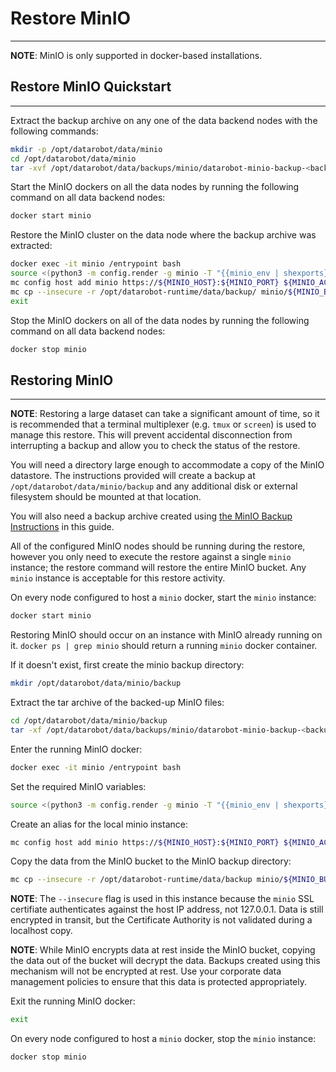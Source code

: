 <a name="restore-minio"></a>
# Restore MinIO
---------------

**NOTE**: MinIO is only supported in docker-based installations.

<a name="restore-minio-quickstart"></a>
## Restore MinIO Quickstart
---------------------------
Extract the backup archive on any one of the data backend nodes with the following commands:
```bash
mkdir -p /opt/datarobot/data/minio
cd /opt/datarobot/data/minio
tar -xvf /opt/datarobot/data/backups/minio/datarobot-minio-backup-<backup_date>.tar.gz
```

Start the MinIO dockers on all the data nodes by running the following command on all data backend nodes:
```bash
docker start minio
```

Restore the MinIO cluster on the data node where the backup archive was extracted:
```bash
docker exec -it minio /entrypoint bash
source <(python3 -m config.render -g minio -T "{{minio_env | shexports}}")
mc config host add minio https://${MINIO_HOST}:${MINIO_PORT} ${MINIO_ACCESS_KEY} ${MINIO_SECRET_KEY} --api S3v4
mc cp --insecure -r /opt/datarobot-runtime/data/backup/ minio/${MINIO_BUCKET}
exit
```

Stop the MinIO dockers on all of the data nodes by running the following command on all data backend nodes:
```bash
docker stop minio
```

<a name="restoring-minio"></a>
## Restoring MinIO
------------------

**NOTE**: Restoring a large dataset can take a significant amount of time, so it is recommended that a terminal multiplexer (e.g. `tmux` or `screen`) is used to manage this restore.  This will prevent accidental disconnection from interrupting a backup and allow you to check the status of the restore.

You will need a directory large enough to accommodate a copy of the MinIO datastore. The instructions provided will create a backup at `/opt/datarobot/data/minio/backup` and any additional disk or external filesystem should be mounted at that location.

You will also need a backup archive created using [the MinIO Backup Instructions](../backup/minio.md) in this guide.

All of the configured MinIO nodes should be running during the restore, however you only need to execute the restore against a single `minio` instance; the restore command will restore the entire MinIO bucket.  Any `minio` instance is acceptable for this restore activity.

On every node configured to host a `minio` docker, start the `minio` instance:
```bash
docker start minio
```

Restoring MinIO should occur on an instance with MinIO already running on it. `docker ps | grep minio` should return a running `minio` docker container.

If it doesn't exist, first create the minio backup directory:
```bash
mkdir /opt/datarobot/data/minio/backup
```

Extract the tar archive of the backed-up MinIO files:
```bash
cd /opt/datarobot/data/minio/backup
tar -xf /opt/datarobot/data/backups/minio/datarobot-minio-backup-<backup_date>.tar
```

Enter the running MinIO docker:
```bash
docker exec -it minio /entrypoint bash
```

Set the required MinIO variables:
```bash
source <(python3 -m config.render -g minio -T "{{minio_env | shexports}}")
```

Create an alias for the local minio instance:
```bash
mc config host add minio https://${MINIO_HOST}:${MINIO_PORT} ${MINIO_ACCESS_KEY} ${MINIO_SECRET_KEY} --api S3v4
```

Copy the data from the MinIO bucket to the MinIO backup directory:
```bash
mc cp --insecure -r /opt/datarobot-runtime/data/backup minio/${MINIO_BUCKET}/
```

**NOTE**: The `--insecure` flag is used in this instance because the `minio` SSL certifiate authenticates against the host IP address, not 127.0.0.1. Data is still encrypted in transit, but the Certificate Authority is not validated during a localhost copy.

**NOTE**: While MinIO encrypts data at rest inside the MinIO bucket, copying the data out of the bucket will decrypt the data.  Backups created using this mechanism will not be encrypted at rest. Use your corporate data management policies to ensure that this data is protected appropriately.

Exit the running MinIO docker:
```bash
exit
```

On every node configured to host a `minio` docker, stop the `minio` instance:
```bash
docker stop minio
```
